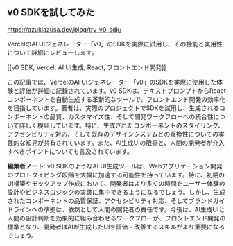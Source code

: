 ## v0 SDKを試してみた

https://azukiazusa.dev/blog/try-v0-sdk/

VercelのAI UIジェネレーター「v0」のSDKを実際に試用し、その機能と実用性について詳細にレビューします。

[[v0 SDK, Vercel, AI UI生成, React, フロントエンド開発]]

この記事では、VercelのAI UIジェネレーター「v0」のSDKを実際に使用した体験と評価が詳細に記録されています。v0 SDKは、テキストプロンプトからReactコンポーネントを自動生成する革新的なツールで、フロントエンド開発の効率化を目指しています。著者は、実際のプロジェクトでSDKを試用し、生成されるコンポーネントの品質、カスタマイズ性、そして開発ワークフローへの統合性について詳しく検証しています。特に、生成されたコンポーネントのスタイリング、アクセシビリティ対応、そして既存のデザインシステムとの互換性についての実践的な知見が共有されています。また、AI生成UIの限界と、人間の開発者が介入すべきポイントについても言及されています。

**編集者ノート**: v0 SDKのようなAI UI生成ツールは、Webアプリケーション開発のプロトタイピング段階を大幅に加速する可能性を持っています。特に、初期のUI構築やモックアップ作成において、開発者はより多くの時間をユーザー体験の設計やビジネスロジックの実装に集中できるようになるでしょう。しかし、生成されたコンポーネントの品質保証、アクセシビリティ対応、そしてブランドガイドラインへの準拠は、依然として人間の開発者の責任です。今後は、AI生成UIと人間の設計判断を効果的に組み合わせるワークフローが、フロントエンド開発の標準となり、開発者はAIが生成したUIを評価・改善するスキルがより重要になるでしょう。